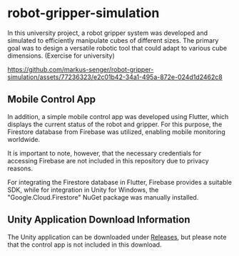 # robot-gripper-simulation
In this university project, a robot gripper system was developed and simulated to efficiently manipulate cubes of different sizes. The primary goal was to design a versatile robotic tool that could adapt to various cube dimensions. (Exercise for university)

https://github.com/markus-senger/robot-gripper-simulation/assets/77236323/e2c01b42-34a1-495a-872e-024d1d2462c8


## Mobile Control App
In addition, a simple mobile control app was developed using Flutter, which displays the current status of the robot and gripper. For this purpose, the Firestore database from Firebase was utilized, enabling mobile monitoring worldwide.

It is important to note, however, that the necessary credentials for accessing Firebase are not included in this repository due to privacy reasons.

For integrating the Firestore database in Flutter, Firebase provides a suitable SDK, while for integration in Unity for Windows, the "Google.Cloud.Firestore" NuGet package was manually installed.


## Unity Application Download Information
The Unity application can be downloaded under [Releases](https://github.com/markus-senger/robot-gripper-simulation/releases/tag/v1-2023-12-03), but please note that the control app is not included in this download.


